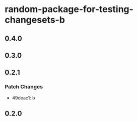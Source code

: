 # random-package-for-testing-changesets-b

## 0.4.0

## 0.3.0

## 0.2.1

### Patch Changes

- 49deac1: b

## 0.2.0
